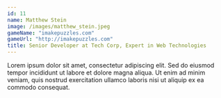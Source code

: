 ```yaml
---
id: 11
name: Matthew Stein
image: /images/matthew_stein.jpeg
gameName: "imakepuzzles.com"
gameUrl: "http://imakepuzzles.com"
title: Senior Developer at Tech Corp, Expert in Web Technologies
---
```


Lorem ipsum dolor sit amet, consectetur adipiscing elit. Sed do eiusmod tempor incididunt ut labore et dolore magna aliqua. Ut enim ad minim veniam, quis nostrud exercitation ullamco laboris nisi ut aliquip ex ea commodo consequat.
